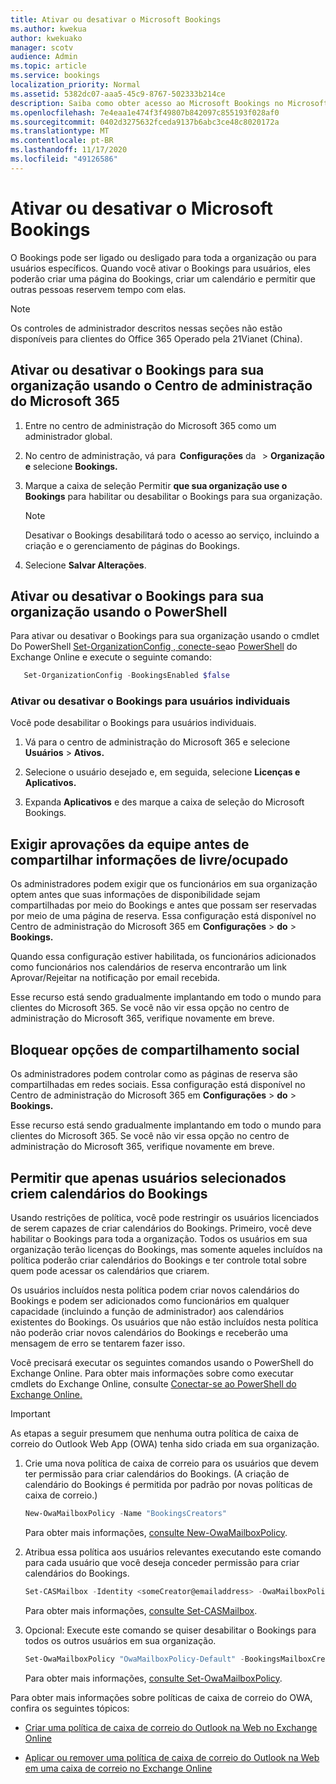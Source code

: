 ```yaml
---
title: Ativar ou desativar o Microsoft Bookings
ms.author: kwekua
author: kwekuako
manager: scotv
audience: Admin
ms.topic: article
ms.service: bookings
localization_priority: Normal
ms.assetid: 5382dc07-aaa5-45c9-8767-502333b214ce
description: Saiba como obter acesso ao Microsoft Bookings no Microsoft 365.
ms.openlocfilehash: 7e4eaa1e474f3f49807b842097c855193f028af0
ms.sourcegitcommit: 0402d3275632fceda9137b6abc3ce48c8020172a
ms.translationtype: MT
ms.contentlocale: pt-BR
ms.lasthandoff: 11/17/2020
ms.locfileid: "49126586"
---
```

# <a name="turn-microsoft-bookings-on-or-off"></a>Ativar ou desativar o Microsoft Bookings

O Bookings pode ser ligado ou desligado para toda a organização ou para usuários específicos. Quando você ativar o Bookings para usuários, eles poderão criar uma página do Bookings, criar um calendário e permitir que outras pessoas reservem tempo com elas.

> [!NOTE]
> Os controles de administrador descritos nessas seções não estão disponíveis para clientes do Office 365 Operado pela 21Vianet (China).

## <a name="turn-bookings-on-or-off-for-your-organization-using-the-microsoft-365-admin-center"></a>Ativar ou desativar o Bookings para sua organização usando o Centro de administração do Microsoft 365

1. Entre no centro de administração do Microsoft 365 como um administrador global.

2. No centro de administração, vá para  **Configurações** da   \> **Organização e** selecione **Bookings.**

3. Marque a caixa de seleção Permitir **que sua organização use o Bookings** para habilitar ou desabilitar o Bookings para sua organização.

   > [!NOTE]
   > Desativar o Bookings desabilitará todo o acesso ao serviço, incluindo a criação e o gerenciamento de páginas do Bookings.

4. Selecione **Salvar Alterações**.

## <a name="turn-bookings-on-or-off-for-your-organization-using-powershell"></a>Ativar ou desativar o Bookings para sua organização usando o PowerShell

Para ativar ou desativar o Bookings para sua organização usando o cmdlet Do PowerShell [Set-OrganizationConfig , conecte-se](https://docs.microsoft.com/powershell/module/exchange/set-organizationconfig)ao [PowerShell](https://docs.microsoft.com/powershell/exchange/connect-to-exchange-online-powershell) do Exchange Online e execute o seguinte comando:

```PowerShell
   Set-OrganizationConfig -BookingsEnabled $false
```

### <a name="turn-bookings-on-or-off-for-individual-users"></a>Ativar ou desativar o Bookings para usuários individuais

Você pode desabilitar o Bookings para usuários individuais.

1. Vá para o centro de administração do Microsoft 365 e selecione **Usuários** \> **Ativos.**

1. Selecione o usuário desejado e, em seguida, selecione **Licenças e Aplicativos.**

1. Expanda **Aplicativos** e des marque a caixa de seleção do Microsoft Bookings.

## <a name="require-staff-approvals-before-sharing-freebusy-information"></a>Exigir aprovações da equipe antes de compartilhar informações de livre/ocupado

Os administradores podem exigir que os funcionários em sua organização optem antes que suas informações de disponibilidade sejam compartilhadas por meio do Bookings e antes que possam ser reservadas por meio de uma página de reserva. Essa configuração está disponível no Centro de administração do Microsoft 365 em **Configurações** \> **do** \> **Bookings.**

Quando essa configuração estiver habilitada, os funcionários adicionados como funcionários nos calendários de reserva encontrarão um link Aprovar/Rejeitar na notificação por email recebida.

Esse recurso está sendo gradualmente implantando em todo o mundo para clientes do Microsoft 365. Se você não vir essa opção no centro de administração do Microsoft 365, verifique novamente em breve.

## <a name="block-social-sharing-options"></a>Bloquear opções de compartilhamento social

Os administradores podem controlar como as páginas de reserva são compartilhadas em redes sociais. Essa configuração está disponível no Centro de administração do Microsoft 365 em **Configurações** \> **do** \> **Bookings.**

Esse recurso está sendo gradualmente implantando em todo o mundo para clientes do Microsoft 365. Se você não vir essa opção no centro de administração do Microsoft 365, verifique novamente em breve.

## <a name="allow-only-selected-users-to-create-bookings-calendars"></a>Permitir que apenas usuários selecionados criem calendários do Bookings

Usando restrições de política, você pode restringir os usuários licenciados de serem capazes de criar calendários do Bookings. Primeiro, você deve habilitar o Bookings para toda a organização. Todos os usuários em sua organização terão licenças do Bookings, mas somente aqueles incluídos na política poderão criar calendários do Bookings e ter controle total sobre quem pode acessar os calendários que criarem.

Os usuários incluídos nesta política podem criar novos calendários do Bookings e podem ser adicionados como funcionários em qualquer capacidade (incluindo a função de administrador) aos calendários existentes do Bookings. Os usuários que não estão incluídos nesta política não poderão criar novos calendários do Bookings e receberão uma mensagem de erro se tentarem fazer isso.

Você precisará executar os seguintes comandos usando o PowerShell do Exchange Online. Para obter mais informações sobre como executar cmdlets do Exchange Online, consulte [Conectar-se ao PowerShell do Exchange Online.](https://docs.microsoft.com/powershell/exchange/connect-to-exchange-online-powershell)

> [!IMPORTANT]
> As etapas a seguir presumem que nenhuma outra política de caixa de correio do Outlook Web App (OWA) tenha sido criada em sua organização.

1. Crie uma nova política de caixa de correio para os usuários que devem ter permissão para criar calendários do Bookings. (A criação de calendário do Bookings é permitida por padrão por novas políticas de caixa de correio.)

   ```PowerShell
   New-OwaMailboxPolicy -Name "BookingsCreators"
   ```

   Para obter mais informações, [consulte New-OwaMailboxPolicy](https://docs.microsoft.com/powershell/module/exchange/new-owamailboxpolicy).

2. Atribua essa política aos usuários relevantes executando este comando para cada usuário que você deseja conceder permissão para criar calendários do Bookings.

   ```PowerShell
   Set-CASMailbox -Identity <someCreator@emailaddress> -OwaMailboxPolicy "BookingsCreators"
   ```

   Para obter mais informações, [consulte Set-CASMailbox](https://docs.microsoft.com/powershell/module/exchange/set-casmailbox).

3. Opcional: Execute este comando se quiser desabilitar o Bookings para todos os outros usuários em sua organização.

   ```PowerShell
   Set-OwaMailboxPolicy "OwaMailboxPolicy-Default" -BookingsMailboxCreationEnabled:$false
   ```

   Para obter mais informações, [consulte Set-OwaMailboxPolicy](https://docs.microsoft.com/powershell/module/exchange/set-owamailboxpolicy).

Para obter mais informações sobre políticas de caixa de correio do OWA, confira os seguintes tópicos:

- [Criar uma política de caixa de correio do Outlook na Web no Exchange Online](https://docs.microsoft.com/exchange/clients-and-mobile-in-exchange-online/outlook-on-the-web/create-outlook-web-app-mailbox-policy)

- [Aplicar ou remover uma política de caixa de correio do Outlook na Web em uma caixa de correio no Exchange Online](https://docs.microsoft.com/exchange/clients-and-mobile-in-exchange-online/outlook-on-the-web/create-outlook-web-app-mailbox-policy)
